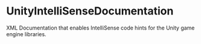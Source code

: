 # UnityIntelliSenseDocumentation
XML Documentation that enables IntelliSense code hints for the Unity game engine libraries.
